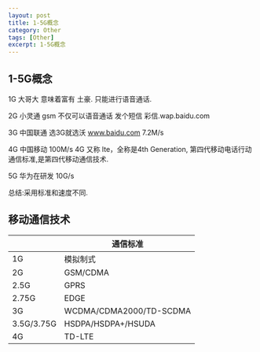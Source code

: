 ```yaml
---
layout: post
title: 1-5G概念
category: Other
tags: [Other]
excerpt: 1-5G概念
---
```

## 1-5G概念 ##

1G 大哥大 意味着富有 土豪. 只能进行语音通话.

2G 小灵通 gsm 不仅可以语音通话 发个短信 彩信.wap.baidu.com

3G 中国联通 选3G就选沃 www.baidu.com 7.2M/s

4G 中国移动 100M/s 4G 又称 lte，全称是4th Generation, 第四代移动电话行动通信标准,是第四代移动通信技术. 

5G 华为在研发 10G/s

总结:采用标准和速度不同. 

## 移动通信技术 ##

|     | 通信标准  | 
|  ----  | ----  |
| 1G  | 模拟制式 |
| 2G  | GSM/CDMA |
| 2.5G  | GPRS |
| 2.75G  | EDGE |
| 3G  | WCDMA/CDMA2000/TD-SCDMA |
| 3.5G/3.75G  | HSDPA/HSDPA+/HSUDA |
| 4G  | TD-LTE |